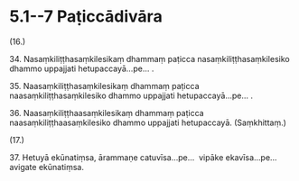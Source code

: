 

# 5.1--7 Paṭiccādivāra



(16.)

34\. Nasaṃkiliṭṭhasaṃkilesikaṃ dhammaṃ paṭicca nasaṃkiliṭṭhasaṃkilesiko dhammo uppajjati hetupaccayā…pe… .

35\. Naasaṃkiliṭṭhasaṃkilesikaṃ dhammaṃ paṭicca naasaṃkiliṭṭhasaṃkilesiko dhammo uppajjati hetupaccayā…pe… .

36\. Naasaṃkiliṭṭhaasaṃkilesikaṃ dhammaṃ paṭicca naasaṃkiliṭṭhaasaṃkilesiko dhammo uppajjati hetupaccayā. (Saṃkhittaṃ.)

(17.)

37\. Hetuyā ekūnatiṃsa, ārammaṇe catuvīsa…pe…  vipāke ekavīsa…pe…  avigate ekūnatiṃsa.



